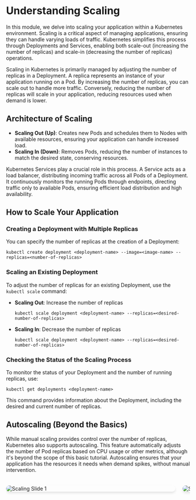 # Understanding Scaling

In this module, we delve into scaling your application within a Kubernetes environment. Scaling is a critical aspect of managing applications, ensuring they can handle varying loads of traffic. Kubernetes simplifies this process through Deployments and Services, enabling both scale-out (increasing the number of replicas) and scale-in (decreasing the number of replicas) operations.

Scaling in Kubernetes is primarily managed by adjusting the number of replicas in a Deployment. A replica represents an instance of your application running on a Pod. By increasing the number of replicas, you can scale out to handle more traffic. Conversely, reducing the number of replicas will scale in your application, reducing resources used when demand is lower.

## Architecture of Scaling

- **Scaling Out (Up)**: Creates new Pods and schedules them to Nodes with available resources, ensuring your application can handle increased load.
- **Scaling In (Down)**: Removes Pods, reducing the number of instances to match the desired state, conserving resources.

Kubernetes Services play a crucial role in this process. A Service acts as a load balancer, distributing incoming traffic across all Pods of a Deployment. It continuously monitors the running Pods through endpoints, directing traffic only to available Pods, ensuring efficient load distribution and high availability.

## How to Scale Your Application

### Creating a Deployment with Multiple Replicas

You can specify the number of replicas at the creation of a Deployment:

```shell
kubectl create deployment <deployment-name> --image=<image-name> --replicas=<number-of-replicas>
```

### Scaling an Existing Deployment

To adjust the number of replicas for an existing Deployment, use the `kubectl scale` command:

- **Scaling Out**: Increase the number of replicas

  ```shell
  kubectl scale deployment <deployment-name> --replicas=<desired-number-of-replicas>
  ```

- **Scaling In**: Decrease the number of replicas

  ```shell
  kubectl scale deployment <deployment-name> --replicas=<desired-number-of-replicas>
  ```

### Checking the Status of the Scaling Process

To monitor the status of your Deployment and the number of running replicas, use:

```shell
kubectl get deployments <deployment-name>
```

This command provides information about the Deployment, including the desired and current number of replicas.

## Autoscaling (Beyond the Basics)

While manual scaling provides control over the number of replicas, Kubernetes also supports autoscaling. This feature automatically adjusts the number of Pod replicas based on CPU usage or other metrics, although it's beyond the scope of this basic tutorial. Autoscaling ensures that your application has the resources it needs when demand spikes, without manual intervention.

<!DOCTYPE html>
<html lang="en">
<head>
<meta charset="UTF-8">
<meta name="viewport" content="width=device-width, initial-scale=1.0">
<title>Slide Presentation</title>
<style>
  .slide-container {
    display: flex;
    overflow-x: scroll;
    scroll-snap-type: x mandatory;
    -webkit-overflow-scrolling: touch;
    gap: 20px; /* Adds space between slides */
    padding: 20px; /* Adds some padding around slides */
    box-sizing: border-box;
  }
  .slide-container::-webkit-scrollbar {
    display: none; /* Hides scrollbar for webkit browsers */
  }
  .slide {
    flex: 0 0 auto;
    width: 100%;
    scroll-snap-align: start;
    border-radius: 10px; /* Optional: rounds corners of slides */
    box-shadow: 0 4px 6px rgba(0,0,0,0.1); /* Optional: adds shadow for depth */
    transition: transform 0.5s ease-in-out; /* Smooth transition for scaling */
  }
  .slide:hover {
    transform: scale(1.05); /* Scales up slide on hover for a dynamic effect */
  }
  img {
    max-width: 100%;
    height: auto;
    display: block;
    border-radius: 10px; /* Ensures the img fits the slide's rounded corners */
  }
</style>
</head>
<body>

<div class="slide-container">
  <div class="slide">
    <img src="https://raw.githubusercontent.com/CNCF-Lahore/Kubernetes-Bootcamp/main/asserts/module_05_scaling1-2.svg" alt="Scaling Slide 1">
  </div>
  <div class="slide">
    <img src="https://raw.githubusercontent.com/CNCF-Lahore/Kubernetes-Bootcamp/main/asserts/module_05_scaling2.svg" alt="Scaling Slide 2">
  </div>
</div>

</body>
</html>

